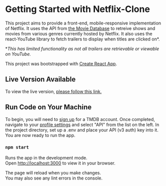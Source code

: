 # Getting Started with Netflix-Clone

This project aims to provide a front-end, mobile-responsive implementation of Netflix. It uses the API from [the Movie Database](https://developers.themoviedb.org/3/getting-started/introduction) to retreive shows and movies from various genres currently hosted by Netflix. It also uses the react-YouTube library to fetch trailers to display when titles are clicked on*.

**This has limited functionality as not all trailers are retrievable or viewable on YouTube.*

This project was bootstrapped with [Create React App](https://github.com/facebook/create-react-app).

## Live Version Available

To view the live version, [please follow this link.](https://netflixclone-b3da1.web.app/)

## Run Code on Your Machine

To begin, you will need to [sign up](https://www.themoviedb.org/signup) for a TMDB account. Once completed, navigate to your [profile settings](https://www.themoviedb.org/settings/account?language=en-US) and select "API" from the list on the left. In the project directory, set up a .env and place your API (v3 auth) key into it. You are now ready to run the app.

### `npm start`

Runs the app in the development mode.\
Open [http://localhost:3000](http://localhost:3000) to view it in your browser.

The page will reload when you make changes.\
You may also see any lint errors in the console.

